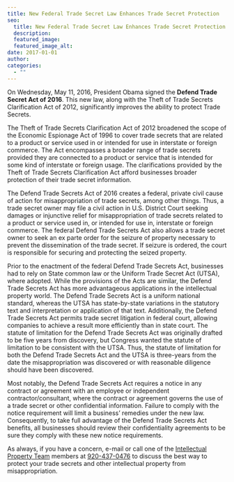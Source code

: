 ```yaml
---
title: New Federal Trade Secret Law Enhances Trade Secret Protection
seo:
  title: New Federal Trade Secret Law Enhances Trade Secret Protection
  description:
  featured_image:
  featured_image_alt:
date: 2017-01-01
author:
categories:
  - ""
---
```


On Wednesday, May 11, 2016, President Obama signed the **Defend Trade Secret Act of 2016**. This new law, along with the Theft of Trade Secrets Clarification Act of 2012, significantly improves the ability to protect Trade Secrets.

The Theft of Trade Secrets Clarification Act of 2012 broadened the scope of the Economic Espionage Act of 1996 to cover trade secrets that are related to a product or service used in or intended for use in interstate or foreign commerce. The Act encompasses a broader range of trade secrets provided they are connected to a product or service that is intended for some kind of interstate or foreign usage. The clarifications provided by the Theft of Trade Secrets Clarification Act afford businesses broader protection of their trade secret information.

The Defend Trade Secrets Act of 2016 creates a federal, private civil cause of action for misappropriation of trade secrets, among other things. Thus, a trade secret owner may file a civil action in U.S. District Court seeking damages or injunctive relief for misappropriation of trade secrets related to a product or service used in, or intended for use in, interstate or foreign commerce. The federal Defend Trade Secrets Act also allows a trade secret owner to seek an ex parte order for the seizure of property necessary to prevent the dissemination of the trade secret. If seizure is ordered, the court is responsible for securing and protecting the seized property.

Prior to the enactment of the federal Defend Trade Secrets Act, businesses had to rely on State common law or the Uniform Trade Secret Act (UTSA), where adopted. While the provisions of the Acts are similar, the Defend Trade Secrets Act has more advantageous applications in the intellectual property world. The Defend Trade Secrets Act is a uniform national standard, whereas the UTSA has state-by-state variations in the statutory text and interpretation or application of that text. Additionally, the Defend Trade Secrets Act permits trade secret litigation in federal court, allowing companies to achieve a result more efficiently than in state court. The statute of limitation for the Defend Trade Secrets Act was originally drafted to be five years from discovery, but Congress wanted the statute of limitation to be consistent with the UTSA. Thus, the statute of limitation for both the Defend Trade Secrets Act and the UTSA is three-years from the date the misappropriation was discovered or with reasonable diligence should have been discovered.

Most notably, the Defend Trade Secrets Act requires a notice in any contract or agreement with an employee or independent contractor/consultant, where the contract or agreement governs the use of a trade secret or other confidential information. Failure to comply with the notice requirement will limit a business’ remedies under the new law. Consequently, to take full advantage of the Defend Trade Secrets Act benefits, all businesses should review their confidentiality agreements to be sure they comply with these new notice requirements.

As always, if you have a concern, e-mail or call one of the [Intellectual Property Team](/practice-areas/intellectual-property/) members at <a href="tel: 920-437-0476">920-437-0476</a> to discuss the best way to protect your trade secrets and other intellectual property from misappropriation.
